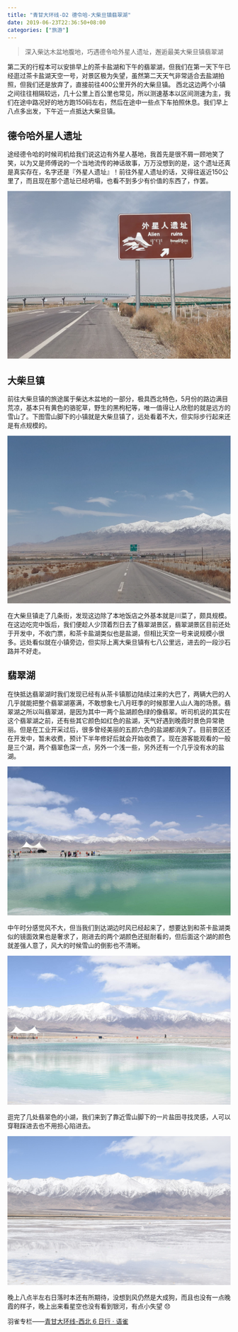 ```yaml
---
title: "青甘大环线-D2 德令哈-大柴旦镇翡翠湖"
date: 2019-06-23T22:36:50+08:00
categories: ["旅游"]
---
```


> 深入柴达木盆地腹地，巧遇德令哈外星人遗址，邂逅最美大柴旦镇翡翠湖

第二天的行程本可以安排早上的茶卡盐湖和下午的翡翠湖，但我们在第一天下午已经逛过茶卡盐湖天空一号，对景区极为失望，虽然第二天天气非常适合去盐湖拍照，但我们还是放弃了，直接前往400公里开外的大柴旦镇。
西北这边两个小镇之间往往相隔较远，几十公里上百公里也常见，所以测速基本以区间测速为主，我们在途中路况好的地方跑150码左右，然后在途中一些点下车拍照休息。我们早上八点多出发，下午近一点抵达大柴旦镇。

## 德令哈外星人遗址

途经德令哈的时候司机给我们说这边有外星人基地，我首先是很不屑一顾地笑了笑，以为又是师傅说的一个当地流传的神话故事，万万没想到的是，这个遗址还真是真实存在，名字还是『外星人遗址』！前往外星人遗址的话，又得往返近150公里了，而且现在那个遗址已经坍塌，也看不到多少有价值的东西了，作罢。

![德令哈外星人遗址](/pictures/2019/201905/2019-05-12_11-05-38.jpg)

## 大柴旦镇

前往大柴旦镇的旅途属于柴达木盆地的一部分，极具西北特色，5月份的路边满目荒凉，基本只有黄色的骆驼草，野生的黑枸杞等，唯一值得让人欣慰的就是远方的雪山了。下图雪山脚下的小镇就是大柴旦镇了，远处看着不大，但实际步行起来还是有点规模的。

![柴旦镇](/pictures/2019/201905/2019-05-12_12-52-34.jpg)

在大柴旦镇走了几条街，发现这边除了本地饭店之外基本就是川菜了，颇具规模。在这边吃完中饭后，我们便趁人少顶着烈日去了翡翠湖景区，翡翠湖景区目前还处于开发中，不收门票，和茶卡盐湖类似也是盐湖，但相比天空一号来说规模小很多。远处看似就在小镇旁边，但实际上离大柴旦镇有七八公里远，进去的一段沙石路并不好走。

## 翡翠湖

在快抵达翡翠湖时我们发现已经有从茶卡镇那边陆续过来的大巴了，两辆大巴的人几乎就能把整个翡翠湖塞满，不敢想象七八月旺季的时候那里人山人海的场景。翡翠湖之所以叫翡翠湖，是因为其中一两个盐湖颜色绿的像翡翠。听司机说的其实在这个翡翠湖之前，还有些其它颜色如红色的盐湖，天气好遇到晚霞时景色异常艳丽。但是在工业开采过后，很多曾经美丽的五颜六色的盐湖都消失了。目前景区还在开发中，暂未收费，预计下半年修好后就会开始收费了。现在游客能观看的一般是三个湖，两个翡翠色深一点，另外一个浅一些，另外还有一个几乎没有水的盐湖。

![柴旦镇](/pictures/2019/201905/2019-05-12_16-02-51.jpg)

中午时分感觉风不大，但当我们到达湖边时风已经起来了，想要达到和茶卡盐湖类似的镜面效果也是奢求了，刚进去的两个湖颜色还挺耐看的，但后面这个湖的颜色就差强人意了，风大的时候雪山的倒影也不清晰。

![翡翠湖](/pictures/2019/201905/2019-05-12_16-00-33.jpg)

逛完了几处翡翠色的小湖，我们来到了靠近雪山脚下的一片盐田寻找灵感，人可以穿鞋踩进去也不用担心陷进去。

![翡翠湖](/pictures/2019/201905/2019-05-12_16-10-38.jpg)

晚上八点半左右日落时本还有所期待，没想到风仍然是大成狗，而且也没有一点晚霞的样子，晚上出来看星空也没有看到银河，有点小失望 😞

羽雀专栏——[青甘大环线-西北 6 日行 · 语雀](https://www.yuque.com/billryan/siab93)